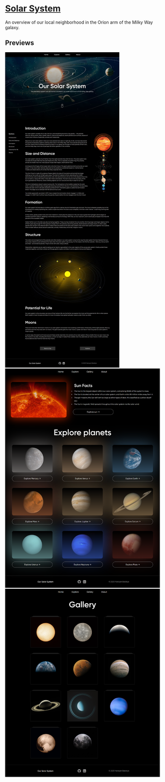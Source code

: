 # [Solar System](https://solar-system-by-narayan.vercel.app/)

An overview of our local neighborhood in the Orion arm of the Milky Way galaxy.

## Previews

![](/solar-system.jpg)
![](/sun.png)
![](/gallery.png)
